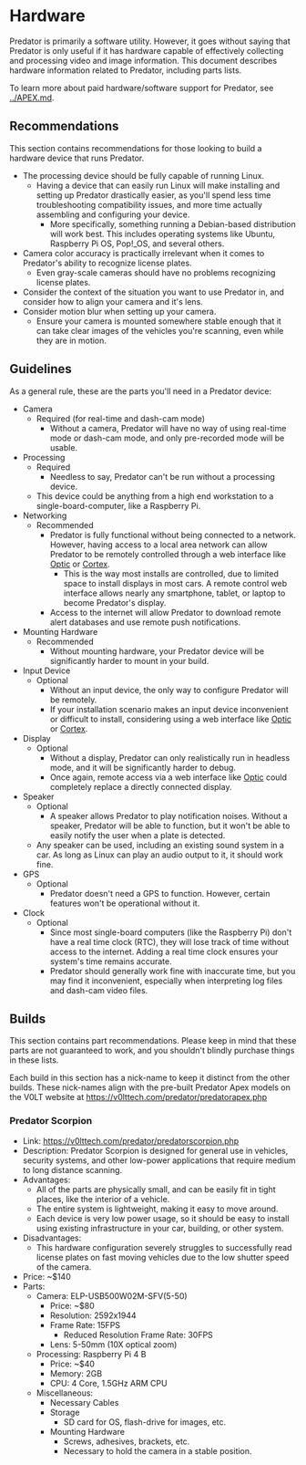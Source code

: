 # Hardware

Predator is primarily a software utility. However, it goes without saying that Predator is only useful if it has hardware capable of effectively collecting and processing video and image information. This document describes hardware information related to Predator, including parts lists.

To learn more about paid hardware/software support for Predator, see [../APEX.md](../APEX.md).


## Recommendations

This section contains recommendations for those looking to build a hardware device that runs Predator.

- The processing device should be fully capable of running Linux.
    - Having a device that can easily run Linux will make installing and setting up Predator drastically easier, as you'll spend less time troubleshooting compatibility issues, and more time actually assembling and configuring your device.
        - More specifically, something running a Debian-based distribution will work best. This includes operating systems like Ubuntu, Raspberry Pi OS, Pop!_OS, and several others.
- Camera color accuracy is practically irrelevant when it comes to Predator's ability to recognize license plates.
    - Even gray-scale cameras should have no problems recognizing license plates.
- Consider the context of the situation you want to use Predator in, and consider how to align your camera and it's lens.
- Consider motion blur when setting up your camera.
    - Ensure your camera is mounted somewhere stable enough that it can take clear images of the vehicles you're scanning, even while they are in motion.


## Guidelines

As a general rule, these are the parts you'll need in a Predator device:

- Camera
    - Required (for real-time and dash-cam mode)
        - Without a camera, Predator will have no way of using real-time mode or dash-cam mode, and only pre-recorded mode will be usable.
- Processing
    - Required
        - Needless to say, Predator can't be run without a processing device.
    - This device could be anything from a high end workstation to a single-board-computer, like a Raspberry Pi.
- Networking
    - Recommended
        - Predator is fully functional without being connected to a network. However, having access to a local area network can allow Predator to be remotely controlled through a web interface like [Optic](https://v0lttech.com/optic.php) or [Cortex](https://v0lttech.com/cortex.php).
            - This is the way most installs are controlled, due to limited space to install displays in most cars. A remote control web interface allows nearly any smartphone, tablet, or laptop to become Predator's display.
        - Access to the internet will allow Predator to download remote alert databases and use remote push notifications.
- Mounting Hardware
    - Recommended
        - Without mounting hardware, your Predator device will be significantly harder to mount in your build.
- Input Device
    - Optional
        - Without an input device, the only way to configure Predator will be remotely.
        - If your installation scenario makes an input device inconvenient or difficult to install, considering using a web interface like [Optic](https://v0lttech.com/optic.php) or [Cortex](https://v0lttech.com/cortex.php).
- Display
    - Optional
        - Without a display, Predator can only realistically run in headless mode, and it will be significantly harder to debug.
        - Once again, remote access via a web interface like [Optic](https://v0lttech.com/optic.php) could completely replace a directly connected display.
- Speaker
    - Optional
        - A speaker allows Predator to play notification noises. Without a speaker, Predator will be able to function, but it won't be able to easily notify the user when a plate is detected.
    - Any speaker can be used, including an existing sound system in a car. As long as Linux can play an audio output to it, it should work fine.
- GPS
    - Optional
        - Predator doesn't need a GPS to function. However, certain features won't be operational without it.
- Clock
    - Optional
        - Since most single-board computers (like the Raspberry Pi) don't have a real time clock (RTC), they will lose track of time without access to the internet. Adding a real time clock ensures your system's time remains accurate.
        - Predator should generally work fine with inaccurate time, but you may find it inconvenient, especially when interpreting log files and dash-cam video files.


## Builds

This section contains part recommendations. Please keep in mind that these parts are not guaranteed to work, and you shouldn't blindly purchase things in these lists.

Each build in this section has a nick-name to keep it distinct from the other builds. These nick-names align with the pre-built Predator Apex models on the V0LT website at <https://v0lttech.com/predator/predatorapex.php>


### Predator Scorpion

- Link: <https://v0lttech.com/predator/predatorscorpion.php>
- Description: Predator Scorpion is designed for general use in vehicles, security systems, and other low-power applications that require medium to long distance scanning.
- Advantages:
    - All of the parts are physically small, and can be easily fit in tight places, like the interior of a vehicle.
    - The entire system is lightweight, making it easy to move around.
    - Each device is very low power usage, so it should be easy to install using existing infrastructure in your car, building, or other system.
- Disadvantages:
    - This hardware configuration severely struggles to successfully read license plates on fast moving vehicles due to the low shutter speed of the camera.
- Price: ~$140
- Parts:
    - Camera: ELP-USB500W02M-SFV(5-50)
        - Price: ~$80
        - Resolution: 2592x1944
        - Frame Rate: 15FPS
            - Reduced Resolution Frame Rate: 30FPS
        - Lens: 5-50mm (10X optical zoom)
    - Processing: Raspberry Pi 4 B
        - Price: ~$40
        - Memory: 2GB
        - CPU: 4 Core, 1.5GHz ARM CPU 
    - Miscellaneous:
        - Necessary Cables
        - Storage
            - SD card for OS, flash-drive for images, etc.
        - Mounting Hardware
            - Screws, adhesives, brackets, etc.
            - Necessary to hold the camera in a stable position.
